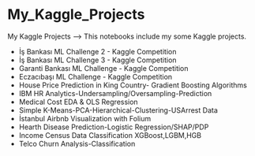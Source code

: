# My_Kaggle_Projects
My Kaggle Projects
--> This notebooks include my some Kaggle projects.
* İş Bankası ML Challenge 2 - Kaggle Competition 
* İş Bankası ML Challenge 3 - Kaggle Competition
* Garanti Bankası ML Challenge - Kaggle Competition
* Eczacıbaşı ML Challenge - Kaggle Competition
* House Price Prediction in King Country- Gradient Boosting Algorithms
* IBM HR Analytics-Undersampling/Oversampling-Prediction
* Medical Cost EDA & OLS Regression
* Simple K-Means-PCA-Hierarchical-Clustering-USArrest Data
* İstanbul Airbnb Visualization with Folium
* Hearth Disease Prediction-Logistic Regression/SHAP/PDP
* Income Census Data Classification XGBoost,LGBM,HGB
* Telco Churn Analysis-Classification

